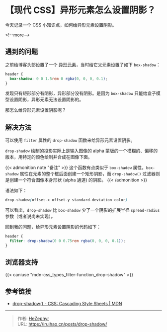 # 【现代 CSS】异形元素怎么设置阴影？


今天记录一个 CSS 小知识点，如何给异形元素设置阴影。

&lt;!--more--&gt;

## 遇到的问题

之前给博客头部设置了一个 [异形元素](/images/drop.responsive.svg)，当时给它父元素设置了如下 `box-shadow`：

```css
header {
  box-shadow: 0 0 1.5rem 0 rgba(0, 0, 0, 0.1);
}
```

发现只有矩形部分有阴影，异形部分没有阴影。是因为 `box-shadow` 只能给盒子模型设置阴影，异形元素无法设置阴影的。

那怎么给异形元素设置阴影呢？

## 解决方法

可以使用 `filter` 属性的 `drop-shadow` 函数来给异形元素设置阴影。

`drop-shadow` 绘制的投影实际上是输入图像的 alpha 蒙版的一个模糊的、偏移的版本，用特定的颜色绘制并合成在图像下面。

{{&lt; admonition note &#34;备注&#34; &gt;}}
这个函数有点类似于 `box-shadow` 属性。`box-shadow` 属性在元素的整个框后面创建一个矩形阴影，而 `drop-shadow()` 过滤器则是创建一个符合图像本身形状 (alpha 通道) 的阴影。
{{&lt; /admonition &gt;}}

语法如下：

```css
drop-shadow(offset-x offset-y standard-deviation color)
```

可以看出，`drop-shadow` 比 `box-shadow` 少了一个阴影的扩展半径 `spread-radius` 参数（或者说尚未实现）。

回到我的问题，给异形元素设置阴影的代码如下：

```css
header {
  filter: drop-shadow(0 0 0.75rem rgba(0, 0, 0, 0.1));
}
```

## 浏览器支持

{{&lt; caniuse &#34;mdn-css_types_filter-function_drop-shadow&#34; &gt;}}

## 参考链接

- [drop-shadow() - CSS: Cascading Style Sheets | MDN](https://developer.mozilla.org/en-US/docs/Web/CSS/filter-function/drop-shadow)


---

> 作者: [HeZephyr](https://github.com/HeZephyr)  
> URL: https://lruihao.cn/posts/drop-shadow/  

